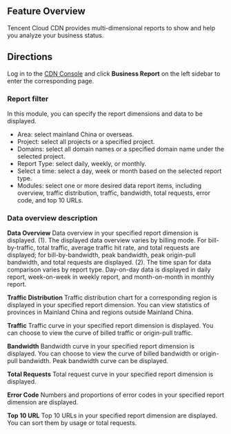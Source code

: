 ## Feature Overview
Tencent Cloud CDN provides multi-dimensional reports to show and help you analyze your business status.

## Directions

Log in to the [CDN Console](https://console.cloud.tencent.com/cdn) and click **Business Report** on the left sidebar to enter the corresponding page.
### Report filter
In this module, you can specify the report dimensions and data to be displayed.
+ Area: select mainland China or overseas.
+ Project: select all projects or a specified project.
+ Domains: select all domain names or a specified domain name under the selected project.
+ Report Type: select daily, weekly, or monthly.
+ Select a time: select a day, week or month based on the selected report type.
+ Modules: select one or more desired data report items, including overview, traffic distribution, traffic, bandwidth, total requests, error code, and top 10 URLs.

### Data overview description
**Data Overview**
Data overview in your specified report dimension is displayed.
(1). The displayed data overview varies by billing mode. For bill-by-traffic, total traffic, average traffic hit rate, and total requests are displayed; for bill-by-bandwidth, peak bandwidth, peak origin-pull bandwidth, and total requests are displayed.
(2). The time span for data comparison varies by report type. Day-on-day data is displayed in daily report, week-on-week in weekly report, and month-on-month in monthly report.

**Traffic Distribution**
Traffic distribution chart for a corresponding region is displayed in your specified report dimension.
You can view statistics of provinces in Mainland China and regions outside Mainland China.

**Traffic**
Traffic curve in your specified report dimension is displayed. You can choose to view the curve of billed traffic or origin-pull traffic.

**Bandwidth**
Bandwidth curve in your specified report dimension is displayed. You can choose to view the curve of billed bandwidth or origin-pull bandwidth. Peak bandwidth curve can be displayed.

**Total Requests**
Total request curve in your specified report dimension is displayed.

 **Error Code**
Numbers and proportions of error codes in your specified report dimension are displayed.

**Top 10 URL**
Top 10 URLs in your specified report dimension are displayed. You can sort them by usage or total requests.

   

   
